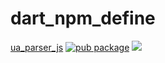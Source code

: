 # dart_npm_define

[ua_parser_js](ua_parser_js) 
[![pub package](https://img.shields.io/pub/v/ua_parser_js.svg)](https://pub.dev/packages/ua_parser_js) 
[![](https://img.shields.io/npm/v/ua-parser-js.svg)](https://www.npmjs.com/package/ua-parser-js)